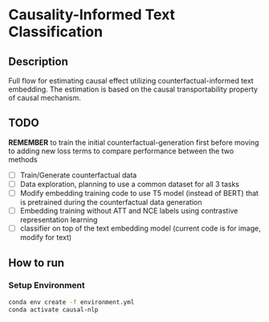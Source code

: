 # Causality-Informed Text Classification

## Description

Full flow for estimating causal effect utilizing counterfactual-informed text embedding. The estimation is based on the causal transportability property of causal mechanism. 

## TODO

**REMEMBER** to train the initial counterfactual-generation first before moving to adding new loss terms to compare performance between the two methods

- [ ] Train/Generate counterfactual data
- [ ] Data exploration, planning to use a common dataset for all 3 tasks
- [ ] Modify embedding training code to use T5 model (instead of BERT) that is pretrained during the counterfactual data generation 
- [ ] Embedding training without ATT and NCE labels using contrastive representation learning
- [ ] classifier on top of the text embedding model (current code is for image, modify for text)

## How to run
### Setup Environment
```bash
conda env create -f environment.yml
conda activate causal-nlp
```